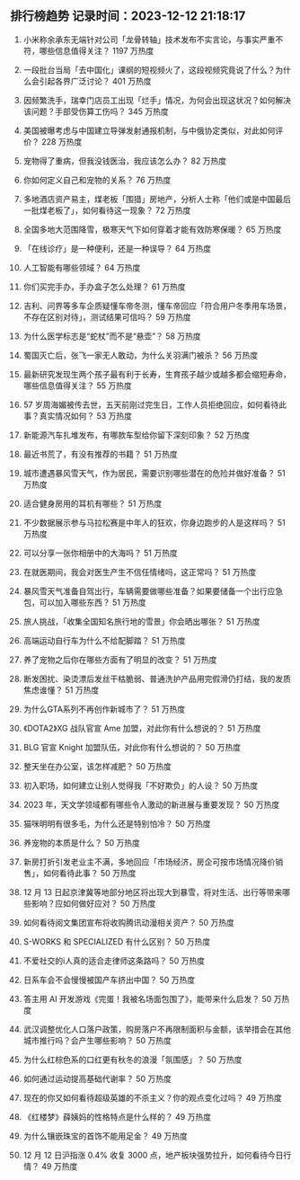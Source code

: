 
## 排行榜趋势 记录时间：2023-12-12 21:18:17
  
  1. 小米称余承东无端针对公司「龙骨转轴」技术发布不实言论，与事实严重不符，哪些信息值得关注？ 1197 万热度
    
  2. 一段批台当局「去中国化」课纲的短视频火了，这段视频究竟说了什么？为什么会引起各界广泛讨论？ 401 万热度
    
  3. 因频繁洗手，瑞幸门店员工出现「烂手」情况，为何会出现这状况？如何解决该问题？手部受伤算工伤吗？ 345 万热度
    
  4. 美国被曝考虑与中国建立导弹发射通报机制，与中俄协定类似，对此如何评价？ 228 万热度
    
  5. 宠物得了重病，但我没钱医治，我应该怎么办？ 82 万热度
    
  6. 你如何定义自己和宠物的关系？ 76 万热度
    
  7. 多地酒店资产易主，煤老板「围猎」房地产，分析人士称「他们或是中国最后一批煤老板了」，如何看待这一现象？ 72 万热度
    
  8. 全国多地大范围降雪，极寒天气下如何穿着才能有效防寒保暖？ 65 万热度
    
  9. 「在线诊疗」是一种便利，还是一种误导？ 64 万热度
    
  10. 人工智能有哪些领域？ 64 万热度
    
  11. 你们买完手办，手办盒子怎么处理？ 61 万热度
    
  12. 吉利、问界等多车企质疑懂车帝冬测，懂车帝回应「符合用户冬季用车场景，不存在区别对待」，测试结果可信吗？ 59 万热度
    
  13. 为什么医学标志是“蛇杖”而不是“悬壶”？ 58 万热度
    
  14. 蜀国灭亡后，张飞一家无人敢动，为什么关羽满门被杀？ 56 万热度
    
  15. 最新研究发现生两个孩子最有利于长寿，生育孩子越少或越多都会缩短寿命，哪些信息值得关注？ 55 万热度
    
  16. 57 岁周海媚被传去世，五天前刚过完生日，工作人员拒绝回应，如何看待此事？真实情况如何？ 53 万热度
    
  17. 新能源汽车扎堆发布，有哪款车型给你留下深刻印象？ 52 万热度
    
  18. 最近书荒了，有没有推荐的书籍？ 51 万热度
    
  19. 城市遭遇暴风雪天气，作为居民，需要识别哪些潜在的危险并做好准备？ 51 万热度
    
  20. 适合健身房用的耳机有哪些？ 51 万热度
    
  21. 不少数据展示参与马拉松赛是中年人的狂欢，你身边跑步的人是这样吗？ 51 万热度
    
  22. 可以分享一张你相册中的大海吗？ 51 万热度
    
  23. 在就医期间，我会对医生产生不信任情绪吗，这正常吗？ 51 万热度
    
  24. 暴风雪天气准备自驾出行，车辆需要做哪些准备？如果要储备一个出行应急包，可以加入哪些东西？ 51 万热度
    
  25. 旅人挑战，「收集全国知名旅行地的雪景」你会晒出哪张？ 51 万热度
    
  26. 高端运动自行车为什么不给配脚踏？ 51 万热度
    
  27. 养了宠物之后你在哪些方面有了明显的改变？ 51 万热度
    
  28. 断发困扰、染烫漂后发丝干枯脆弱、普通洗护产品用完假滑仍打结，我的发质焦虑谁懂？ 51 万热度
    
  29. 为什么GTA系列不再创作新城市了？ 51 万热度
    
  30. 《DOTA2》XG 战队官宣 Ame 加盟，对此你有什么想说的？ 51 万热度
    
  31. BLG 官宣 Knight 加盟队伍，对此你有什么想说的？ 50 万热度
    
  32. 整天坐在办公室，该怎样减肥？ 50 万热度
    
  33. 初入职场，如何建立让别人觉得我「不好欺负」的人设？ 50 万热度
    
  34. 2023 年，天文学领域都有哪些令人激动的新进展与重要发现？ 50 万热度
    
  35. 猫咪明明有很多毛，为什么还是特别怕冷？ 50 万热度
    
  36. 养宠物的本质是什么？ 50 万热度
    
  37. 新房打折引发老业主不满，多地回应「市场经济，房企可按市场情况降价销售」，如何看待此事？ 50 万热度
    
  38. 12 月 13 日起京津冀等地部分地区将出现大到暴雪，将对生活、出行等带来哪些影响？应如何做好应对？ 50 万热度
    
  39. 如何看待阅文集团宣布将收购腾讯动漫相关资产？ 50 万热度
    
  40. S-WORKS 和 SPECIALIZED 有什么区别？ 50 万热度
    
  41. 不爱社交的i人真的适合走律师这条路吗？ 50 万热度
    
  42. 日系车会不会慢慢被国产车挤出中国？ 50 万热度
    
  43. 答主用 AI 开发游戏《完蛋！我被名场面包围了》，能带来什么启发？ 50 万热度
    
  44. 武汉调整优化人口落户政策，购房落户不再限制面积与金额，该举措会在其他城市推行吗？会产生哪些影响？ 50 万热度
    
  45. 为什么红棕色系的口红更有秋冬的浪漫「氛围感」？ 50 万热度
    
  46. 如何通过运动提高基础代谢率？ 50 万热度
    
  47. 现在的你又如何看待超级英雄的不杀主义？你的观点变化过吗？ 49 万热度
    
  48. 《红楼梦》薛姨妈的性格特点是什么样的？ 49 万热度
    
  49. 为什么镶嵌珠宝的首饰不能用足金？ 49 万热度
    
  50. 12 月 12 日沪指涨 0.4% 收复 3000 点，地产板块强势拉升，如何看待今日行情？ 49 万热度
    